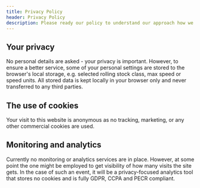 ```yaml
---
title: Privacy Policy
header: Privacy Policy
description: Please ready our policy to understand our approach how we collect and use any personal information.
---
```


## Your privacy

No personal details are asked - your privacy is important. However, to ensure a better service, some of your personal settings are stored to the browser's local storage, e.g. selected rolling stock class, max speed or speed units. All stored data is kept locally in your browser only and never transferred to any third parties.

## The use of cookies

Your visit to this website is anonymous as no tracking, marketing, or any other commercial cookies are used.

## Monitoring and analytics

Currently no monitoring or analytics services are in place. However, at some point the one might be employed to get visibility of how many visits the site gets. In the case of such an event, it will be a privacy-focused analytics tool that stores no cookies and is fully GDPR, CCPA and PECR compliant.
